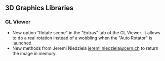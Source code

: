 
## 3D Graphics Libraries

### GL Viewer
- New option "Rotate scene" in the "Extras" tab of the GL Viewer. It allows to
  do a real rotation instead of a wobbling when the "Auto Rotator" is launched.
- New methods from Jeremi Niedziela <jeremi.niedziela@cern.ch> to return the
  image in memory.
